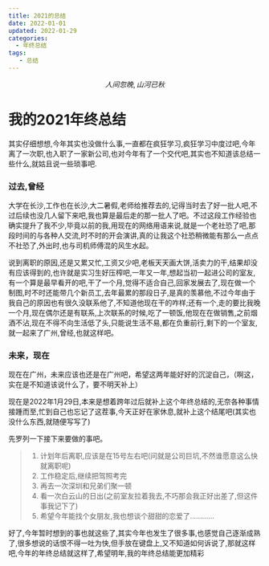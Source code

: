 ```yaml
---
title: 2021的总结
date: 2022-01-01
updated: 2022-01-29
categories:
  - 年终总结
tags: 
   - 总结
---
```


$$人间忽晚,山河已秋$$
<!-- more -->
# 我的2021年终总结

其实仔细想想,今年其实也没做什么事,一直都在疯狂学习,疯狂学习中度过吧,今年离了一次职,也入职了一家新公司,也对今年有了一个交代吧,其实也不知道该总结一些什么,就姑且说一些琐事吧.



### 过去,曾经

大学在长沙,工作也在长沙,大二暑假,老师给推荐去的,记得当时去了好一批人吧,不过后续也没几人留下来吧,我也算是最后走的那一批人了吧。不过这段工作经验也确实提升了我不少,毕竟以前的我,用现在的网络用语来说,就是一个老社恐了吧,那段时间的与各种人交流,时不时的开会演讲,真的让我这个社恐稍微能有那么一点点不社恐了,外出时,也与司机师傅混的风生水起。

说到离职的原因,还是又累又忙,工资又少吧,老板天天画大饼,活卖力的干,结果却没有应该得到的,也许就是实习生好压榨吧,一年又一年,想起当初一起进公司的室友,有一个算是最早看开的吧,干了一个月,觉得不适合自己,回家发展去了,现在做一个制图,时不时还能带几个新员工,去年最累的那段日子,是真的羡慕他,不过今年由于我自己的原因也有很久没联系他了,不知道他现在干的咋样;还有一个,走的要比我晚一个月,现在偶尔还是有联系,上次联系的时候,吃了一顿饭,他现在在做销售,之前烟酒不沾,现在不得不向生活低了头,只能说生活不易,都在负重前行,剩下的一个室友,就一起来了广州,曾经,也就这样吧。

### 未来，现在

现在在广州，未来应该也还是在广州吧，希望这两年能好好的沉淀自己，（啊这，实在是不知道该说什么了，要不明天补上）

现在是2022年1月29日,本来是想着跨年过后就补上这个年终总结的,无奈各种事情接踵而至,忙到自己也忘记了这茬事,今天正好在家休息,就补上这个结尾吧(其实也没什么东西,就随便写写了)

先罗列一下接下来要做的事吧。

> 1. 计划年后离职,应该是在15号左右吧(问就是公司巨坑,不然谁愿意这么快就离职呢)
> 2. 工作稳定后,继续把驾照考完
> 3. 再去一次深圳和兄弟们聚一顿
> 4. 看一次白云山的日出(之前室友拉着我去,不巧那会我正好出差了,但这件事我记下了)
> 5. 希望今年能找个女朋友,我也想谈个甜甜的恋爱了............

好了,今年暂时想到的事也就这些了,其实今年也发生了很多事,也感觉自己逐渐成熟了,很多想说的话恨不得一吐为快,但手放在键盘上,又不知道如何诉说了,那就这样吧,今年的年终总结就这样了,希望明年,我的年终总结能更加精彩